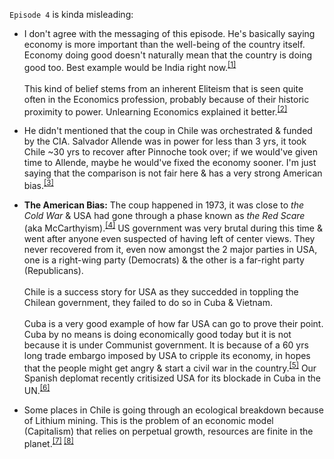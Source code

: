 `Episode 4` is kinda misleading:

* I don't agree with the messaging of this episode. He's basically saying economy is more important than the well-being of the country itself. Economy doing good doesn't naturally mean that the country is doing good too. Best example would be India right now.<sup>[[1]](https://timesofindia.indiatimes.com/business/india-business/why-you-are-not-investing-finance-minister-to-industry/articleshow/94187630.cms)</sup>\
\
This kind of belief stems from an inherent Eliteism that is seen quite often in the Economics profession, probably because of their historic proximity to power. Unlearning Economics explained it better.<sup>[[2]](https://www.youtube.com/watch?v=AeMcVo3WFOY)</sup>

* He didn't mentioned that the coup in Chile was orchestrated & funded by the CIA. Salvador Allende was in power for less than 3 yrs, it took Chile ~30 yrs to recover after Pinnoche took over; if we would've given time to Allende, maybe he would've fixed the economy sooner. I'm just saying that the comparison is not fair here & has a very strong American bias.<sup>[[3]](https://www.youtube.com/watch?v=c3rp7Hs1Sjo)</sup>

* **The American Bias:** The coup happened in 1973, it was close to *the Cold War* & USA had gone through a phase known as *the Red Scare* (aka McCarthyism).<sup>[[4]](https://www.youtube.com/watch?v=N35IugBYH04)</sup> US government was very brutal during this time & went after anyone even suspected of having left of center views. They never recovered from it, even now amongst the 2 major parties in USA, one is a right-wing party (Democrats) & the other is a far-right party (Republicans).\
\
Chile is a success story for USA as they succedded in toppling the Chilean government, they failed to do so in Cuba & Vietnam.\
\
Cuba is a very good example of how far USA can go to prove their point. Cuba by no means is doing economically good today but it is not because it is under Communist government. It is because of a 60 yrs long trade embargo imposed by USA to cripple its economy, in hopes that the people might get angry & start a civil war in the country.<sup>[[5]](https://www.youtube.com/watch?v=NpjDyhGyjNk)</sup> Our Spanish deplomat recently critisized USA for its blockade in Cuba in the UN.<sup>[[6]](https://www.youtube.com/watch?v=syrt1X_HGXE)</sup>

* Some places in Chile is going through an ecological breakdown because of Lithium mining. This is the problem of an economic model (Capitalism) that relies on perpetual growth, resources are finite in the planet.<sup>[[7]](https://youtu.be/KLiXmteCvUI?list=PLzGHKb8i9vTzRKnjR5JDlXQPkiGe2Gjd5) [[8]](https://www.euronews.com/green/2022/02/01/south-america-s-lithium-fields-reveal-the-dark-side-of-our-electric-future)</sup>
